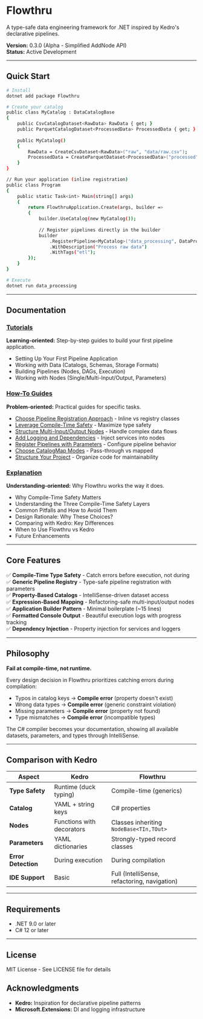 # Flowthru

A type-safe data engineering framework for .NET inspired by Kedro's declarative pipelines.

**Version:** 0.3.0 (Alpha - Simplified AddNode API)  
**Status:** Active Development

---

## Quick Start

```bash
# Install
dotnet add package Flowthru

# Create your catalog
public class MyCatalog : DataCatalogBase
{
    public CsvCatalogDataset<RawData> RawData { get; }
    public ParquetCatalogDataset<ProcessedData> ProcessedData { get; }
    
    public MyCatalog()
    {
        RawData = CreateCsvDataset<RawData>("raw", "data/raw.csv");
        ProcessedData = CreateParquetDataset<ProcessedData>("processed", "data/processed.parquet");
    }
}

// Run your application (inline registration)
public class Program
{
    public static Task<int> Main(string[] args)
    {
        return FlowthruApplication.Create(args, builder =>
        {
            builder.UseCatalog(new MyCatalog());
            
            // Register pipelines directly in the builder
            builder
                .RegisterPipeline<MyCatalog>("data_processing", DataProcessingPipeline.Create)
                .WithDescription("Process raw data")
                .WithTags("etl");
        });
    }
}
```

```bash
# Execute
dotnet run data_processing
```

---

## Documentation

### [Tutorials](docs/tutorials.md)

**Learning-oriented:** Step-by-step guides to build your first pipeline application.

- Setting Up Your First Pipeline Application
- Working with Data (Catalogs, Schemas, Storage Formats)
- Building Pipelines (Nodes, DAGs, Execution)
- Working with Nodes (Single/Multi-Input/Output, Parameters)

### [How-To Guides](docs/how-to/)

**Problem-oriented:** Practical guides for specific tasks.

- [Choose Pipeline Registration Approach](docs/how-to/pipeline-registration-approaches.md) - Inline vs registry classes
- [Leverage Compile-Time Safety](docs/how-to/compile-time-safety.md) - Maximize type safety
- [Structure Multi-Input/Output Nodes](docs/how-to/multi-input-output.md) - Handle complex data flows
- [Add Logging and Dependencies](docs/how-to/logging-dependencies.md) - Inject services into nodes
- [Register Pipelines with Parameters](docs/how-to/pipeline-parameters.md) - Configure pipeline behavior
- [Choose CatalogMap Modes](docs/how-to/catalog-map-modes.md) - Pass-through vs mapped
- [Structure Your Project](docs/how-to/project-structure.md) - Organize code for maintainability

### [Explanation](docs/explanation.md)

**Understanding-oriented:** Why Flowthru works the way it does.

- Why Compile-Time Safety Matters
- Understanding the Three Compile-Time Safety Layers
- Common Pitfalls and How to Avoid Them
- Design Rationale: Why These Choices?
- Comparing with Kedro: Key Differences
- When to Use Flowthru vs Kedro
- Future Enhancements

---

## Core Features

✅ **Compile-Time Type Safety** - Catch errors before execution, not during  
✅ **Generic Pipeline Registry** - Type-safe pipeline registration with parameters  
✅ **Property-Based Catalogs** - IntelliSense-driven dataset access  
✅ **Expression-Based Mapping** - Refactoring-safe multi-input/output nodes  
✅ **Application Builder Pattern** - Minimal boilerplate (~15 lines)  
✅ **Formatted Console Output** - Beautiful execution logs with progress tracking  
✅ **Dependency Injection** - Property injection for services and loggers  

---

## Philosophy

**Fail at compile-time, not runtime.**

Every design decision in Flowthru prioritizes catching errors during compilation:
- Typos in catalog keys → **Compile error** (property doesn't exist)
- Wrong data types → **Compile error** (generic constraint violation)
- Missing parameters → **Compile error** (property not found)
- Type mismatches → **Compile error** (incompatible types)

The C# compiler becomes your documentation, showing all available datasets, parameters, and types through IntelliSense.

---

## Comparison with Kedro

| Aspect              | Kedro                     | Flowthru                                     |
| ------------------- | ------------------------- | -------------------------------------------- |
| **Type Safety**     | Runtime (duck typing)     | Compile-time (generics)                      |
| **Catalog**         | YAML + string keys        | C# properties                                |
| **Nodes**           | Functions with decorators | Classes inheriting `NodeBase<TIn,TOut>`      |
| **Parameters**      | YAML dictionaries         | Strongly-typed record classes                |
| **Error Detection** | During execution          | During compilation                           |
| **IDE Support**     | Basic                     | Full (IntelliSense, refactoring, navigation) |

---

## Requirements

- .NET 9.0 or later
- C# 12 or later

---

## License

MIT License - See LICENSE file for details

## Acknowledgments

- **Kedro:** Inspiration for declarative pipeline patterns
- **Microsoft.Extensions:** DI and logging infrastructure
